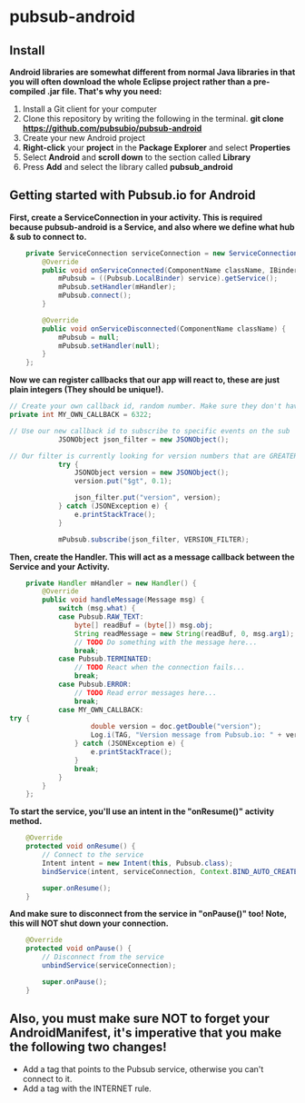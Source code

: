 # pubsub-android


## Install
**Android libraries are somewhat different from normal Java libraries in that you will often download the whole Eclipse project rather than a pre-compiled .jar file. That's why you need:**

1. Install a Git client for your computer
2. Clone this repository by writing the following in the terminal. **git clone https://github.com/pubsubio/pubsub-android**
3. Create your new Android project
4. **Right-click** your **project** in the **Package Explorer** and select **Properties**
5. Select **Android** and **scroll down** to the section called **Library**
6. Press **Add** and select the library called **pubsub_android**

## Getting started with Pubsub.io for Android

**First, create a ServiceConnection in your activity. This is required because pubsub-android is a Service, and also where we define what hub & sub to connect to.**

``` java
	private ServiceConnection serviceConnection = new ServiceConnection() {
		@Override
		public void onServiceConnected(ComponentName className, IBinder service) {
			mPubsub = ((Pubsub.LocalBinder) service).getService();
			mPubsub.setHandler(mHandler);
			mPubsub.connect();
		}

		@Override
		public void onServiceDisconnected(ComponentName className) {
			mPubsub = null;
			mPubsub.setHandler(null);
		}
	};
```

**Now we can register callbacks that our app will react to, these are just plain integers (They should be unique!).**

``` java
// Create your own callback id, random number. Make sure they don't have the same values as any of the Pubsub constants.
private int MY_OWN_CALLBACK = 6322;

// Use our new callback id to subscribe to specific events on the sub
			JSONObject json_filter = new JSONObject();

// Our filter is currently looking for version numbers that are GREATER THAN 0.1!
			try {
				JSONObject version = new JSONObject();
				version.put("$gt", 0.1);

				json_filter.put("version", version);
			} catch (JSONException e) {
				e.printStackTrace();
			}

			mPubsub.subscribe(json_filter, VERSION_FILTER);
```

**Then, create the Handler. This will act as a message callback between the Service and your Activity.**

``` java
	private Handler mHandler = new Handler() {
		@Override
		public void handleMessage(Message msg) {
			switch (msg.what) {
			case Pubsub.RAW_TEXT:
				byte[] readBuf = (byte[]) msg.obj;
				String readMessage = new String(readBuf, 0, msg.arg1);
				// TODO Do something with the message here...
				break;
			case Pubsub.TERMINATED:
				// TODO React when the connection fails...
				break;
			case Pubsub.ERROR:
				// TODO Read error messages here...
				break;
			case MY_OWN_CALLBACK:
try {
					double version = doc.getDouble("version");
					Log.i(TAG, "Version message from Pubsub.io: " + version);
				} catch (JSONException e) {
					e.printStackTrace();
				}
				break;
			}
		}
	};
```

**To start the service, you'll use an intent in the "onResume()" activity method.**

``` java
	@Override
	protected void onResume() {
		// Connect to the service
		Intent intent = new Intent(this, Pubsub.class);
		bindService(intent, serviceConnection, Context.BIND_AUTO_CREATE);

		super.onResume();
	}
```

**And make sure to disconnect from the service in "onPause()" too! Note, this will NOT shut down your connection.**

``` java
	@Override
	protected void onPause() {
		// Disconnect from the service
		unbindService(serviceConnection);

		super.onPause();
	}
```

## Also, you must make sure NOT to forget your AndroidManifest, it's imperative that you make the following two changes!

* Add a <service> tag that points to the Pubsub service, otherwise you can't connect to it.
* Add a <uses-permission> tag with the INTERNET rule.
